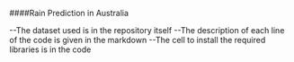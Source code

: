 ####Rain Prediction in Australia

--The dataset used is in the repository itself
--The description of each line of the code is given in the markdown
--The cell to install the required libraries is in the code